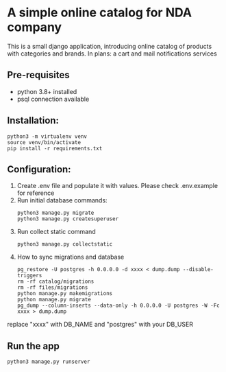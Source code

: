 # A simple online catalog for NDA company
This is a small django application, introducing online catalog
of products with categories and brands. In plans: a cart and mail notifications services

## Pre-requisites
- python 3.8+ installed
- psql connection available

## Installation:
```shell
python3 -m virtualenv venv
source venv/bin/activate
pip install -r requirements.txt
```

## Configuration:
1. Create .env file and populate it with values. Please check .env.example for reference
2. Run initial database commands: 
    ```shell
    python3 manage.py migrate
    python3 manage.py createsuperuser
    ```
3. Run collect static command
    ```shell
    python3 manage.py collectstatic
    ```
4. How to sync migrations and database
   ```shell
   pg_restore -U postgres -h 0.0.0.0 -d xxxx < dump.dump --disable-triggers
   rm -rf catalog/migrations
   rm -rf files/migrations
   python manage.py makemigrations
   python manage.py migrate
   pg_dump --column-inserts --data-only -h 0.0.0.0 -U postgres -W -Fc xxxx > dump.dump
   ```
replace "xxxx" with DB_NAME and "postgres" with your DB_USER

## Run the app
```shell
python3 manage.py runserver
```